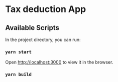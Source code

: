 # Tax deduction App

## Available Scripts

In the project directory, you can run:

### `yarn start`

Open [http://localhost:3000](http://localhost:3000) to view it in the browser.

### `yarn build`

